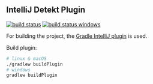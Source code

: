 ## IntelliJ Detekt Plugin

[![build status](https://travis-ci.org/arturbosch/detekt-intellij-plugin.svg?branch=master)](https://travis-ci.org/arturbosch/detekt-intellij-plugin)
[![build status windows](https://ci.appveyor.com/api/projects/status/5pfg19cd9qxhsj02/branch/master?svg=true)](https://ci.appveyor.com/project/arturbosch/detekt-intellij-plugin)

For building the project, the [Gradle IntelliJ plugin](https://github.com/JetBrains/gradle-intellij-plugin)
is used.

Build plugin:

```bash
# linux & macOS
./gradlew buildPlugin
# windows
gradlew buildPlugin
```
